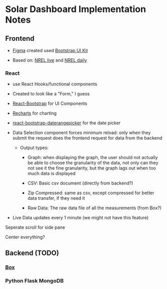 # Solar Dashboard Implementation Notes

## Frontend

* [Figma](https://www.figma.com/file/29rFLNlgjcEXfhJ0YYqAzQ/Solar-Dashboard?node-id=0%3A1) created used [Bootstrap UI Kit](https://www.figma.com/community/file/876022745968684318)

* Based on: [NREL live](https://midcdmz.nrel.gov/apps/daily.pl?site=RAZON&live=1)
    and [NREL daily](https://midcdmz.nrel.gov/apps/daily.pl?site=RAZON&start=20170216&yr=2021&mo=6&dy=29>)

### React

* use React Hooks/functional components

* Created to look like a "Form," I guess

* [React-Bootstrap](https://react-bootstrap.github.io/) for UI Components

* [Recharts](https://recharts.org/en-US/) for charting

* [react-bootstrap-daterangepicker](https://www.npmjs.com/package/react-bootstrap-daterangepicker) for the date picker

* Data Selection component forces minimum reload: only when they submit the request does the frontend request for data from the backend

  * Output types:

    * Graph: when displaying the graph, the user should not actually be able to choose the granularity of the data, not only can they not see it the fine granularity, but the graph lags out when too much data is displayed

    * CSV: Basic csv document (directly from backend?)

    * Zip Compressed: same as csv, except compressed for better data transfer, if they need it

    * Raw Data: The raw data file of all the measurements (from Box?)

* Live Data updates every 1 minute (we might not have this feature)

Seperate scroll for side pane

Center everything?

## Backend (TODO)

### [Box](https://developer.box.com/)

### Python Flask MongoDB
